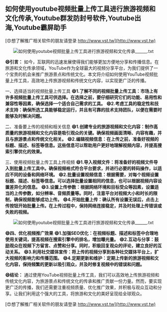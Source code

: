 ## **如何使用youtube视频批量上传工具进行旅游视频和文化传承,Youtube群发防封号软件,Youtube出海,Youtube霸屏助手**

[😍想了解推广相关软件的朋友请登录 http://www.vst.tw](http://www.vst.tw)

 <center><img src="https://vst.tw/MP4/tuiguang/png/2.png" alt="如何使用youtube视频批量上传工具进行旅游视频和文化传承______.txt"></center>

**😄引言：**
如今，互联网的迅速发展使得我们能够更加方便地分享和传播信息。在旅游和文化传承领域，YouTube作为全球最大的视频分享平台，为我们提供了一个宝贵的机会来推广旅游景点和传统文化。本文将介绍如何使用YouTube视频批量上传工具，高效地上传旅游视频和传统文化内容，以实现更广泛的传播。

一、选择适当的视频批量上传工具
**😄1.了解不同的视频批量上传工具：市场上有许多视频批量上传工具可供选择。在选择之前，要仔细研究它们的功能、易用性和兼容性等因素，确保选择一个适合自己需求的工具。**
**😄2.考虑工具的稳定性和技术支持：确保所选工具能够稳定运行，并且有可靠的技术支持团队，以便在需要时能够及时解决问题。**

二、准备要上传的视频和相关信息
**😄1.创建专业的旅游视频和文化内容：制作高质量的旅游视频和文化内容是吸引观众的关键。确保视频画面清晰、内容有趣，并且与旅游景点和传统文化相关。**
**😄2.编辑视频信息：在上传之前，准备好视频的标题、描述、标签等信息。这些信息可以帮助用户更好地理解视频内容，并提高搜索引擎优化的效果。**

三、使用视频批量上传工具上传视频
**😄1.导入视频文件：将准备好的视频文件导入到批量上传工具中。确保视频格式符合平台要求，并进行必要的转码操作，以适应不同的设备和网络环境。**
**😄2.批量设置视频信息：根据需要，对每个视频设置标题、描述、标签等信息。可以选择批量设置相同的信息，也可以根据视频内容设置差异化的信息。**
**😄3.设置上传参数：根据网络环境和目标受众等因素，设置适当的上传参数，如分辨率、音频质量等。同时，注意平台对视频大小和时长的限制，确保视频能够成功上传。**
**😄4.开始批量上传：确认所有设置无误后，点击上传按钮开始批量上传。在上传过程中，保持网络连接稳定，并及时处理上传错误或失败的视频。**

 <center><img src="https://vst.tw/MP4/tuiguang/png/8.png" alt="如何使用youtube视频批量上传工具进行旅游视频和文化传承______.txt"></center>

**😄四、优化视频推广效果**
**😄1.加强SEO优化：在视频标题、描述和标签中合理地使用关键词，提高视频在搜索引擎中的排名，增加曝光量。**
**😄2.互动与分享：鼓励观众在视频下方留言、点赞和分享。同时，积极回复观众的评论，建立良好的互动关系。**
**😄3.利用社交媒体宣传：将上传的视频分享到各种社交媒体平台上，扩大视频的影响力和传播范围。**
**😄4.定期更新和维护：定期上传新的旅游视频和文化内容，保持频繁的更新以吸引观众，并及时修复视频中的错误和问题。**

**😄结论：**
通过使用YouTube视频批量上传工具，我们可以高效地上传旅游视频和传统文化内容，为旅游景点和传统文化的传承和推广贡献一份力量。然而，要实现更广泛的传播，我们还需要注重视频质量、优化推广效果，并积极与观众互动和分享。让我们利用这个强大的工具，将旅游和文化的美好呈现给全球观众。

[😍想了解推广相关软件的朋友请登录 http://www.vst.tw](http://www.vst.tw)




